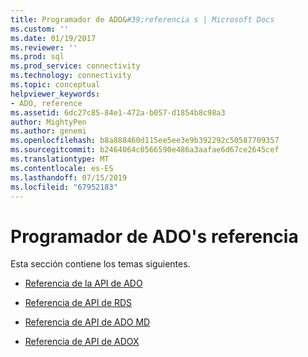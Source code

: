 ```yaml
---
title: Programador de ADO&#39;referencia s | Microsoft Docs
ms.custom: ''
ms.date: 01/19/2017
ms.reviewer: ''
ms.prod: sql
ms.prod_service: connectivity
ms.technology: connectivity
ms.topic: conceptual
helpviewer_keywords:
- ADO, reference
ms.assetid: 6dc27c85-84e1-472a-b057-d1854b8c98a3
author: MightyPen
ms.author: genemi
ms.openlocfilehash: b8a888460d115ee5ee3e9b392292c50587709357
ms.sourcegitcommit: b2464064c0566590e486a3aafae6d67ce2645cef
ms.translationtype: MT
ms.contentlocale: es-ES
ms.lasthandoff: 07/15/2019
ms.locfileid: "67952183"
---
```

# <a name="ado-programmer39s-reference"></a>Programador de ADO&#39;s referencia
Esta sección contiene los temas siguientes.  
  
-   [Referencia de la API de ADO](../../ado/reference/ado-api/ado-api-reference.md)  
  
-   [Referencia de API de RDS](../../ado/reference/rds-api/rds-api-reference.md)  
  
-   [Referencia de API de ADO MD](../../ado/reference/ado-md-api/ado-md-api-reference.md)  
  
-   [Referencia de API de ADOX](../../ado/reference/adox-api/adox-api-reference.md)
